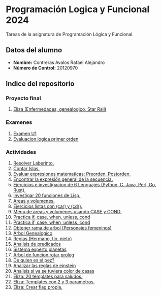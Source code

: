 # Programación Logica y Funcional 2024
Tareas de la asignatura de Programación Lógica y Funcional.

## Datos del alumno
- **Nombre:** Contreras Avalos Rafael Alejandro
- **Número de Control:** 20120970

## Indice del repositorio

### Proyecto final
1. [Eliza (Enfermedades, genealogico, Star Rail)](./Proyecto_final//README.md)


### Examenes
1. [Examen U1](./Examen_Unidad_1//Examen.lsp)
2. [Evaluacion logica primer orden](./Evaluacion_logica_1er_orden//README.md)

### Actividades
1. [Resolver Laberinto.](./01-Resolver_Laberinto//README.md)
2. [Contar Islas.](./02-Contar_Islas//README.md)
3. [Evaluar expresiones matematicas: Preorden, Postorden.](./03-Expresiones_Matematicas_(Preorden,Postorden)/README.md)
4. [Encontrar la expresión general de la secuencia.](./04-Expresion_general_de_secuencias//README.md)
5. [Ejercicios e investigacion de 6 Lenguajes (Python, C, Java, Perl, Go, Rust).](./05-Ejercicios_6_Lenguajes(Python,C,Java,Perl,Go,Rust)//README.md)
6. [Investigar 20 funciones de Lisp.](./06_Funciones_De_Lisp//README.md)
7. [Areas y volumenes.](./07-Calcular_Areas_Y_Volumenes//README.md)
8. [Ejercicios listas con (car) y (cdr). ](./08-Ejercicios_Con_CAR_CDR//README.md)
9. [Menu de areas y volumenes usando CASE y COND. ](./09-Menu_areas_figuras//README.md)
10. [Practica if, case, when, unless, cond ](./10-Practica_if_case_when_unless_cond//README.md)
11. [Practica if, case, when, unless, cond ](./11-Recorrer_akinator_primer_nivel//README.md)
12. [Obtener rama de arbol (Personajes femeninos) ](./12-Imprimir_Rama_Personajes_Femeninos//README.md)
13. [Arbol Genealogico](./13-Arbol_genealogico//README.md)
14. [Reglas (Hermano, tio, nieto)](./14-Reglas_(Hermano,tio,nieto)//README.md)
15. [Analisis de predicados](./15-Analisis_predicados//README.md)
16. [Sistema experto planetas](./16-Sistema_experto_planetas//README.md)
17. [Arbol de funcion rotar prolog](./17-arbol_seguimiento_funcion_rotar//README.md)
18. [De quien es el pez?](./18-De_quien_es_el_pez//README.md)
19. [Analizar las reglas de einstein](./19-Analizar_reglas_einsteinpl//README.md)
20. [Analisis si ya se tuviera color de casas](./20-analisis_teniendo_orden_casas//README.md)
21. [Eliza: 20 templates para saludos.](./21-eliza_20_templates_saludo//README.md)
22. [Eliza: Templates con 2 y 3 parametros.](./22-eliza_templates_dos_y_tres_parametros//README.md)
23. [Eliza: Crear flag propia.](./23-eliza_flag_propia//README.md)

    